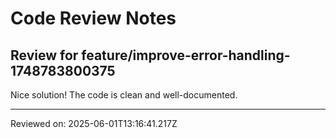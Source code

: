 # Code Review Notes

## Review for feature/improve-error-handling-1748783800375

Nice solution! The code is clean and well-documented.

---
Reviewed on: 2025-06-01T13:16:41.217Z